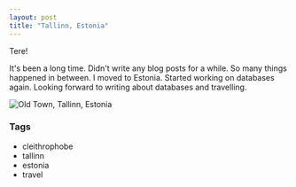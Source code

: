 ```yaml
---
layout: post
title: "Tallinn, Estonia"
---
```


Tere!

It's been a long time. Didn't write any blog posts for a while. So many things happened in between. I moved to Estonia. Started working on databases again. Looking forward to writing about databases and travelling.

![Old Town, Tallinn, Estonia](https://2.bp.blogspot.com/-YwT_rm3IL-Q/XBAvtZn4qTI/AAAAAAAAGGs/tN4E49M3B_I3USUkvnYRtcWKPS-q4R8hACLcBGAs/s320/IMG_1356.jpg)

### Tags

- cleithrophobe
- tallinn
- estonia
- travel
